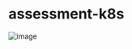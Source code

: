 # assessment-k8s

![image](https://user-images.githubusercontent.com/87425471/190186196-75887ffb-bbe1-4169-bb8f-a6bd62a7beed.png)
